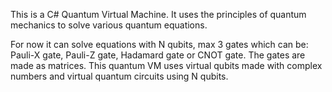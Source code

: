 This is a C# Quantum Virtual Machine. It uses the principles of quantum mechanics to solve various quantum equations.

For now it can solve equations with N qubits, max 3 gates which can be: Pauli-X gate, Pauli-Z gate, Hadamard gate or CNOT gate. The gates are made as matrices.
This quantum VM uses virtual qubits made with complex numbers and virtual quantum circuits using N qubits.
